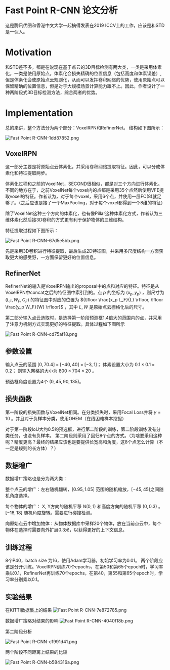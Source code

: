 # Fast Point R-CNN 论文分析

这是腾讯优图和香港中文大学一起搞得发表在2019 ICCV上的工作，应该是和STD是一伙人。

# Motivation
和STD差不多，都是在说现在基于点云的3D目标检测有两大类，一类是采用体素化，一类是使用原始点。体素化会损失精确的位置信息（包括高度和体素误差）,但是体素化会使原始点云规则化，从而可以发挥卷积网络的优势，使用原始点可以保留精确的位置信息，但是对于大规模场景计算能力跟不上。因此，作者设计了一种两阶段式3D目标检测方法，综合两者的优势。

# Implementation
总的来讲，整个方法分为两个部分：VoxelRPN和RefinerNet。
结构如下图所示：

<img alt="Fast Point R-CNN-1dd87852.png" src="assets/Fast Point R-CNN-1dd87852.png" width="" height="" >

## VoxelRPN
这一部分主要是将原始点云体素化，并采用卷积网络提取特征。因此，可以分成体素化和特征提取两步。

体素化过程和之前的VoxelNet，SECOND很相似，都是对三个方向进行体素化。
不同的地方在于，之前VoxelNet每个voxel内的点都是采用35个点然后使用VFE提取voxel的特征。作者认为，对于每个voxel，采用6个点，并使用一层FC(8)就足够了。（之后应该是接了一个MaxPooling，对于每个voxel都得到一个8维的特征）

除了VoxelNet这种三个方向的体素化，也有像Pillar这种体素化方式，作者认为三维体素化然后接3D卷积的方式更有利于保护物体的三维结构。

特征提取过程如下图所示：

<img alt="Fast Point R-CNN-67d5e5bb.png" src="assets/Fast Point R-CNN-67d5e5bb.png" width="" height="" >

先是采用3D卷积进行特征提取，最后生成2D特征图，并采用多尺度结构一方面获取更大的感受野，一方面保留更好的位置信息。


## RefinerNet
RefinerNet的输入是VoxelRPN输出的proposal中的点和对应的特征。特征是从VoxelRPN中concat之后的特征图中索引到的。点 $p$ 的坐标为 $(x_p, y_p)$ ，则尺寸为 $(L_F, W_F, C_F)$ 的特征图中对应的位置为 $(\lfloor \frac{x_p L_F}{L} \rfloor, \lfloor \frac{y_p W_F}{W} \rfloor)$ ，其中 $L, W$ 是原始点云栅格化后的尺寸。

第二部分输入点云选取时，是选择第一阶段预测框1.4倍大的范围内的点，并采用了注意力机制方式实现更好的特征提取。具体过程如下图所示

<img alt="Fast Point R-CNN-cd75af18.png" src="assets/Fast Point R-CNN-cd75af18.png" width="" height="" >

## 参数设置
输入点云的范围 $[0, 70.4] \times [-40, 40] \times [-3, 1]$；
体素设置大小为 $0.1 \times 0.1 \times 0.2$；
则输入网格的大小为 $800 \times 704 \times 20$ 。

预选框角度设置为4个 $(0, 45, 90, 135)$。

## 损失函数
第一阶段的损失函数与VoxelNet相同。在分类损失时，采用Focal Loss并将 $\gamma = 10$ 。并且对于负样本分类，使用OHEM（在线困难样本挖掘）

对于第一阶段IoU大约0.5的预选框，进行第二阶段的训练，第二阶段训练没有分类任务，也没有负样本。
第二阶段则采用了回归8个点的方式。（为啥要采用这种呢？精度更高？最终的结果应该也是要提供长宽高和角度，这8个点怎么计算（不一定是规则的长方体）？）

## 数据增广
数据增广策略也是分为两大类：

整个点云的增广：左右随机翻转，$[0.95, 1.05]$ 范围的随机缩放，$[-45, 45]$之间随机角度选择。

每个物体的增广： X, Y方向的随机平移 $N(0, 1)$ 和高度方向的随机平移 $(0, 0.3)$ 。$[-18, 18]$ 随机角度旋转。需要进行碰撞检测。

向原始点云中增加物体：从物体数据库中采样20个物体，放在当前点云中，每个物体在选择时需要向外扩展0.3米，以获得更好的上下文信息。

## 训练过程
8个P40，batch size 为16，使用Adam学习器，初始学习率为0.01。
两个阶段应该是分开训练。VoxelRPN训练70个epochs，在第50和第65个epoch时，学习率乘以0.1，RefinerNet再训练70个epochs，在第40，第55和第65个epoch时，学习率分别乘以0.1。


## 实验结果
在KITTI数据集上的结果
<img alt="Fast Point R-CNN-7e872785.png" src="assets/Fast Point R-CNN-7e872785.png" width="" height="" >

数据增广策略对结果的影响
<img alt="Fast Point R-CNN-4040f18b.png" src="assets/Fast Point R-CNN-4040f18b.png" width="" height="" >

第二阶段分析

<img alt="Fast Point R-CNN-c1991d41.png" src="assets/Fast Point R-CNN-c1991d41.png" width="" height="" >

两个阶段不同距离上结果的比较

<img alt="Fast Point R-CNN-b584316a.png" src="assets/Fast Point R-CNN-b584316a.png" width="" height="" >

